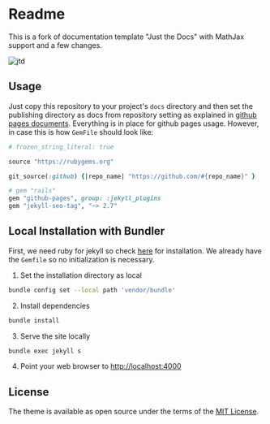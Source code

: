 # Readme

This is a fork of documentation template "Just the Docs" with MathJax support and a few changes.

![jtd](https://user-images.githubusercontent.com/896475/47384541-89053c80-d6d5-11e8-98dc-dba16e192de9.gif)

## Usage

Just copy this repository to your project's `docs` directory and then set the publishing directory as docs from repository setting as explained in [github pages documents](https://docs.github.com/en/pages/getting-started-with-github-pages/configuring-a-publishing-source-for-your-github-pages-site). Everything is in place for github pages usage. However, in case this is how `GemFile` should look like:

```ruby
# frozen_string_literal: true

source "https://rubygems.org"

git_source(:github) {|repo_name| "https://github.com/#{repo_name}" }

# gem "rails"
gem "github-pages", group: :jekyll_plugins
gem "jekyll-seo-tag", "~> 2.7"
```
## Local Installation with Bundler

First, we need ruby for jekyll so check [here](https://jekyllrb.com/docs/installation/) for installation. We already have the `Gemfile` so no initialization is necessary. 

1. Set the installation directory as local

```bash
bundle config set --local path 'vendor/bundle'
```

2. Install dependencies 


```bash
bundle install
```

3. Serve the site locally

```bash
bundle exec jekyll s
```
4. Point your web browser to [http://localhost:4000](http://localhost:4000)

## License

The theme is available as open source under the terms of the [MIT License](http://opensource.org/licenses/MIT).
